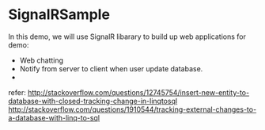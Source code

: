 SignalRSample
=============

In this demo, we will use SignalR libarary to build up web applications for demo:
+ Web chatting
+ Notify from server to client when user update database.
+ 
refer:
http://stackoverflow.com/questions/12745754/insert-new-entity-to-database-with-closed-tracking-change-in-linqtosql
http://stackoverflow.com/questions/1910544/tracking-external-changes-to-a-database-with-linq-to-sql
